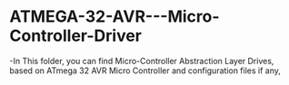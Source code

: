 # ATMEGA-32-AVR---Micro-Controller-Driver

-In This folder, you can find Micro-Controller Abstraction Layer Drives, based on ATmega 32 AVR Micro Controller and configuration files if any,
